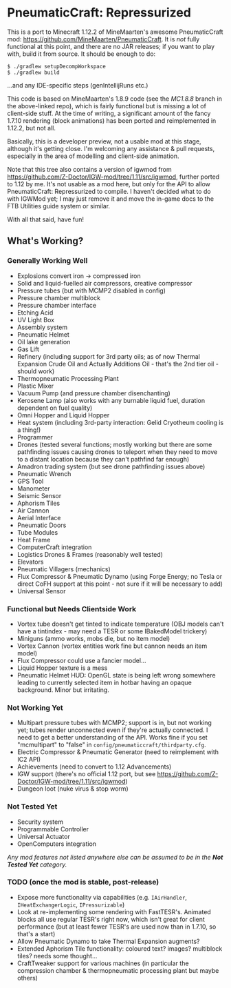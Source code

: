 # PneumaticCraft: Repressurized

This is a port to Minecraft 1.12.2 of MineMaarten's awesome PneumaticCraft mod: https://github.com/MineMaarten/PneumaticCraft.  It is *not* fully functional at this point, and there are no JAR releases; if you want to play with, build it from source.  It should be enough to do:

```
$ ./gradlew setupDecompWorkspace
$ ./gradlew build
```

...and any IDE-specific steps (genIntellijRuns etc.)

This code is based on MineMaarten's 1.8.9 code (see the *MC1.8.8* branch in the above-linked repo), which is fairly functional but is missing a lot of client-side stuff.  At the time of writing, a significant amount of the fancy 1.7.10 rendering (block animations) has been ported and reimplemented in 1.12.2, but not all.

Basically, this is a developer preview, not a usable mod at this stage, although it's getting close.  I'm welcoming any assistance & pull requests, especially in the area of modelling and client-side animation.

Note that this tree also contains a version of igwmod from https://github.com/Z-Doctor/IGW-mod/tree/1.11/src/igwmod, further ported to 1.12 by me.  It's not usable as a mod here, but only for the API to allow PneumaticCraft: Repressurized to compile.  I haven't decided what to do with IGWMod yet; I may just remove it and move the in-game docs to the FTB Utilities guide system or similar.

With all that said, have fun!

## What's Working?

### Generally Working Well

* Explosions convert iron -> compressed iron
* Solid and liquid-fuelled air compressors, creative compressor
* Pressure tubes (but with MCMP2 disabled in config)
* Pressure chamber multiblock
* Pressure chamber interface
* Etching Acid
* UV Light Box
* Assembly system
* Pneumatic Helmet
* Oil lake generation
* Gas Lift
* Refinery (including support for 3rd party oils; as of now Thermal Expansion Crude Oil and Actually Additions Oil - that's the 2nd tier oil - should work)
* Thermopneumatic Processing Plant
* Plastic Mixer
* Vacuum Pump (and pressure chamber disenchanting)
* Kerosene Lamp (also works with any burnable liquid fuel, duration dependent on fuel quality)
* Omni Hopper and Liquid Hopper
* Heat system (including 3rd-party interaction: Gelid Cryotheum cooling is a thing!)
* Programmer
* Drones (tested several functions; mostly working but there are some pathfinding issues causing drones to teleport when they need to move to a distant location because they can't pathfind far enough)
* Amadron trading system (but see drone pathfinding issues above)
* Pneumatic Wrench
* GPS Tool
* Manometer
* Seismic Sensor
* Aphorism Tiles
* Air Cannon
* Aerial Interface
* Pneumatic Doors
* Tube Modules
* Heat Frame
* ComputerCraft integration
* Logistics Drones & Frames (reasonably well tested)
* Elevators
* Pneumatic Villagers (mechanics)
* Flux Compressor & Pneumatic Dynamo (using Forge Energy; no Tesla or direct CoFH support at this point - not sure if it will be necessary to add)
* Universal Sensor

### Functional but Needs Clientside Work

* Vortex tube doesn't get tinted to indicate temperature (OBJ models can't have a tintindex - may need a TESR or some IBakedModel trickery)
* Miniguns (ammo works, mobs die, but no item model)
* Vortex Cannon (vortex entities work fine but cannon needs an item model)
* Flux Compressor could use a fancier model...
* Liquid Hopper texture is a mess
* Pneumatic Helmet HUD: OpenGL state is being left wrong somewhere leading to currently selected item in hotbar having an opaque background.  Minor but irritating.

### Not Working Yet

* Multipart pressure tubes with MCMP2; support is in, but not working yet; tubes render unconnected even if they're actually connected.  I need to get a better understanding of the API.  Works fine if you set "mcmultipart" to "false" in ``config/pneumaticcraft/thirdparty.cfg``.
* Electric Compressor & Pneumatic Generator (need to reimplement with IC2 API)
* Achievements (need to convert to 1.12 Advancements)
* IGW support (there's no official 1.12 port, but see https://github.com/Z-Doctor/IGW-mod/tree/1.11/src/igwmod)
* Dungeon loot (nuke virus & stop worm)

### Not Tested Yet

* Security system
* Programmable Controller
* Universal Actuator
* OpenComputers integration

*Any mod features not listed anywhere else can be assumed to be in the **Not Tested Yet** category.*

### TODO (once the mod is stable, post-release)

* Expose more functionality via capabilities (e.g. ``IAirHandler``, ``IHeatExchangerLogic``, ``IPressurizable``)
* Look at re-implementing some rendering with FastTESR's.  Animated blocks all use regular TESR's right now, which isn't great for client performance (but at least fewer TESR's are used now than in 1.7.10, so that's a start)
* Allow Pneumatic Dynamo to take Thermal Expansion augments?
* Extended Aphorism Tile functionality: coloured text? images? multiblock tiles? needs some thought...
* CraftTweaker support for various machines (in particular the compression chamber & thermopneumatic processing plant but maybe others)
